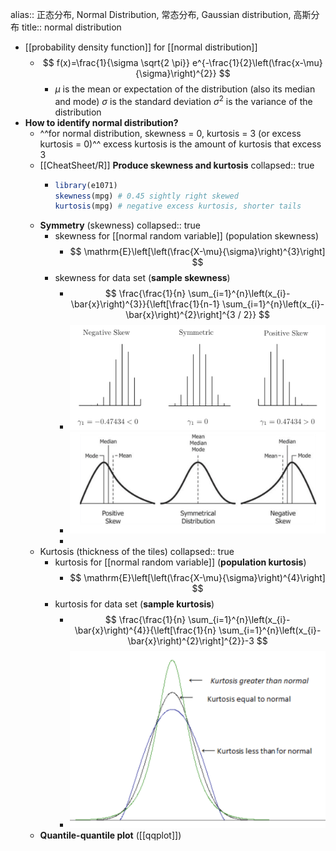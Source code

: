 alias:: 正态分布, Normal Distribution, 常态分布, Gaussian distribution, 高斯分布
title:: normal distribution

- [[probability density function]] for [[normal distribution]]
	- $$
	  f(x)=\frac{1}{\sigma \sqrt{2 \pi}} e^{-\frac{1}{2}\left(\frac{x-\mu}{\sigma}\right)^{2}}
	  $$
		- $\mu$ is the mean or expectation of the distribution (also its median and mode)
		  $\sigma$ is the standard deviation
		  $\sigma^2$ is the variance of the distribution
- **How to identify normal distribution?**
	- ^^for normal distribution, skewness = 0, kurtosis = 3 (or excess kurtosis = 0)^^ excess kurtosis is the amount of kurtosis that excess 3
	- [[CheatSheet/R]] **Produce skewness and kurtosis**
	  collapsed:: true
		- ```r
		  library(e1071)
		  skewness(mpg) # 0.45 sightly right skewed
		  kurtosis(mpg) # negative excess kurtosis, shorter tails
		  ```
	- **Symmetry** (skewness)
	  collapsed:: true
		- skewness for [[normal random variable]] (population skewness)
			- $$
			  \mathrm{E}\left[\left(\frac{X-\mu}{\sigma}\right)^{3}\right]
			  $$
		- skewness for data set (**sample skewness**)
			- $$
			  \frac{\frac{1}{n} \sum_{i=1}^{n}\left(x_{i}-\bar{x}\right)^{3}}{\left[\frac{1}{n-1} \sum_{i=1}^{n}\left(x_{i}-\bar{x}\right)^{2}\right]^{3 / 2}}
			  $$
			- ![image.png](../assets/image_1646369646419_0.png)
			- ![image.png](../assets/image_1646369653612_0.png)
			-
	- Kurtosis (thickness of the tiles)
	  collapsed:: true
		- kurtosis for [[normal random variable]] (**population kurtosis**)
			- $$
			  \mathrm{E}\left[\left(\frac{X-\mu}{\sigma}\right)^{4}\right]
			  $$
		- kurtosis for data set (**sample kurtosis**)
			- $$
			  \frac{\frac{1}{n} \sum_{i=1}^{n}\left(x_{i}-\bar{x}\right)^{4}}{\left[\frac{1}{n} \sum_{i=1}^{n}\left(x_{i}-\bar{x}\right)^{2}\right]^{2}}-3
			  $$
			- ![image.png](../assets/image_1646369670898_0.png)
	- **Quantile-quantile plot** ([[qqplot]])